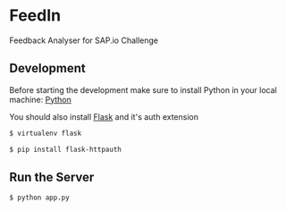# FeedIn

Feedback Analyser for SAP.io Challenge

## Development

Before starting the development make sure to install Python in your local machine:
[Python](https://www.python.org/downloads/)

You should also install [Flask](http://flask.pocoo.org/) and it's auth extension

```sh
$ virtualenv flask
```
```sh
$ pip install flask-httpauth
```
## Run the Server

```sh
$ python app.py
```
